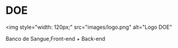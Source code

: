 # DOE

<img style="width: 120px;" 
src="images/logo.png"
 alt="Logo DOE"
>
Banco de Sangue,Front-end + Back-end